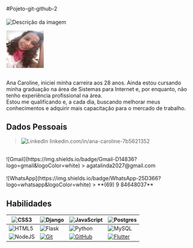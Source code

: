#Pojeto-git-github-2<br><br>
<img align="center" padding="0" alt="Descrição da imagem" src="https://tempodeinovacao.com.br/wp-content/uploads/2020/10/Programacao.jpg" width="500" height="150">

<img align="center" padding="0" alt="perfil pessoal" src="imagem/perfil_pessoal.jpg" width="100" height="100">
<br>
<br>

Ana Caroline,
iniciei minha carreira aos 28 anos. Ainda estou cursando minha graduação na área de Sistemas para Internet e,
por enquanto, não tenho experiência profissional na área.<br> Estou me qualificando e,
a cada dia, buscando melhorar meus conhecimentos e adquirir mais capacitação para o mercado de trabalho.<br>

## Dados Pessoais 

>![LinkedIn](https://custom-icon-badges.demolab.com/badge/LinkedIn-0A66C2?logo=linkedin-white&logoColor=fff)
>linkedin.com/in/ana-caroline-7b5621352 <br>
<br>
![Gmail](https://img.shields.io/badge/Gmail-D14836?logo=gmail&logoColor=white)
> agatalinda2027@gmail.com<br>
<br>
![WhatsApp](https://img.shields.io/badge/WhatsApp-25D366?logo=whatsapp&logoColor=white)
> **(69) 9 84648037**



## Habilidades

|![CSS3](https://img.shields.io/badge/CSS3-1572B6?style=for-the-badge&logo=css3&logoColor=white)| ![Django](https://img.shields.io/badge/Django-%23092E20.svg?logo=django&logoColor=white)|![JavaScript](https://img.shields.io/badge/JavaScript-F7DF1E?logo=javascript&logoColor=000)<br>|![Postgres](https://img.shields.io/badge/Postgres-%23316192.svg?logo=postgresql&logoColor=white)|
|----------|----------|----------|----------|
| ![HTML5](https://img.shields.io/badge/HTML5-E34F26?style=for-the-badge&logo=html5&logoColor=white) | ![Flask](https://img.shields.io/badge/Flask-000?logo=flask&logoColor=fff) |![Python](https://img.shields.io/badge/Python-3776AB?logo=python&logoColor=fff) |![MySQL](https://img.shields.io/badge/MySQL-4479A1?logo=mysql&logoColor=fff)|
| ![NodeJS](https://img.shields.io/badge/Node.js-6DA55F?logo=node.js&logoColor=white) | [![Git](https://img.shields.io/badge/Git-F05032?logo=git&logoColor=fff)](#) |[![GitHub](https://img.shields.io/badge/GitHub-%23121011.svg?logo=github&logoColor=white)](#) |[![Flutter](https://img.shields.io/badge/Flutter-02569B?logo=flutter&logoColor=fff)](#)

